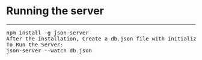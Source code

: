 # Running the server
<hr/>
<pre>
npm install -g json-server
After the installation, Create a db.json file with initialized data of employees. 
To Run the Server:
json-server --watch db.json
</pre>
